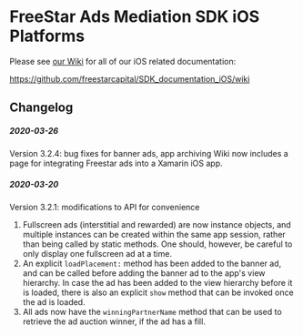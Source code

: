 # FreeStar Ads Mediation SDK iOS Platforms

Please see <a href="https://github.com/freestarcapital/SDK_documentation_iOS/wiki">our Wiki</a> for all of our iOS related documentation:

https://github.com/freestarcapital/SDK_documentation_iOS/wiki

## Changelog

##### 2020-03-26
Version 3.2.4: bug fixes for banner ads, app archiving
Wiki now includes a page for integrating Freestar ads into a Xamarin iOS app. 

##### 2020-03-20
Version 3.2.1: modifications to API for convenience
1. Fullscreen ads (interstitial and rewarded) are now instance objects, and multiple instances can be created within the same app session, rather than being called by static methods. One should, however, be careful to only display one fullscreen ad at a time.
2. An explicit `loadPlacement:` method has been added to the banner ad, and can be called before adding the banner ad to the app's view hierarchy. In case the ad has been added to the view hierarchy before it is loaded, there is also an explicit `show` method that can be invoked once the ad is loaded.
3. All ads now have the `winningPartnerName` method that can be used to retrieve the ad auction winner, if the ad has a fill.

